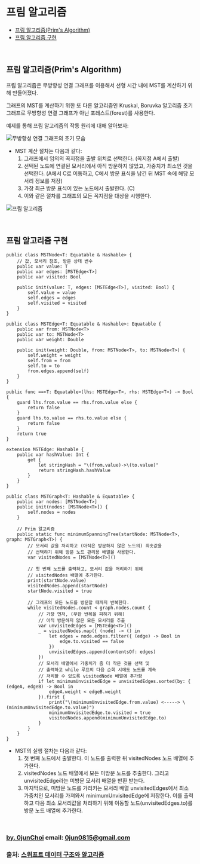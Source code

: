 # 프림 알고리즘


* [프림 알고리즘(Prim's Algorithm)](#프림-알고리즘prims-algorithm)
* [프림 알고리즘 구현](#프림-알고리즘-구현)


&nbsp;
## 프림 알고리즘(Prim's Algorithm)
프림 알고리즘은 무방향성 연결 그래프를 이용해서 선형 시간 내에 MST를 계산하기 위해 만들어졌다.


그래프의 MST를 계산하기 위한 또 다른 알고리즘인 Kruskal, Boruvka 알고리즘 초기 그래프로 무방향성 연결 그래프가 아닌 포레스트(forest)를 사용한다.


예제를 통해 프림 알고리즘의 작동 원리에 대해 알아보자:


![무방향성 연결 그래프의 초기 모습]()


* MST 계산 절차는 다음과 같다:
    1. 그래프에서 임의의 꼭지점을 출발 위치로 선택한다. (꼭지점 A에서 출발)
    2. 선택된 노드에 연결된 모서리에서 아직 방문하지 않았고, 가중치가 최소인 것을 선택한다. (A에서 C로 이동하고, C에서 방문 표식을 남긴 뒤 MST 속에 해당 모서리 정보를 저장)
    3. 가장 최근 방문 표식이 있는 노드에서 출발한다. (C)
    4. 이와 같은 절차를 그래프의 모든 꼭지점을 대상을 시행한다.
    
    
![프림 알고리즘]()


&nbsp;
## 프림 알고리즘 구현
```
public class MSTNode<T: Equatable & Hashable> {
    // 값, 모서리 참조, 방문 상태 변수
    public var value: T
    public var edges: [MSTEdge<T>]
    public var visited: Bool

    public init(value: T, edges: [MSTEdge<T>], visited: Bool) {
        self.value = value
        self.edges = edges
        self.visited = visited
    }
}
```
```
public class MSTEdge<T: Equatable & Hashable>: Equatable {
    public var from: MSTNode<T>
    public var to: MSTNode<T>
    public var weight: Double

    public init(weight: Double, from: MSTNode<T>, to: MSTNode<T>) {
        self.weight = weight
        self.from = from
        self.to = to
        from.edges.append(self)
    }
}

public func ==<T: Equatable>(lhs: MSTEdge<T>, rhs: MSTEdge<T>) -> Bool {
    guard lhs.from.value == rhs.from.value else {
        return false
    }
    guard lhs.to.value == rhs.to.value else {
        return false
    }
    return true
}

extension MSTEdge: Hashable {
    public var hashValue: Int {
        get {
            let stringHash = "\(from.value)->\(to.value)"
            return stringHash.hashValue
        }
    }
}
```
```
public class MSTGraph<T: Hashable & Equatable> {
    public var nodes: [MSTNode<T>]
    public init(nodes: [MSTNode<T>]) {
        self.nodes = nodes
    }

    // Prim 알고리즘
    public static func minimumSpanningTree(startNode: MSTNode<T>, graph: MSTGraph<T>) {
        // 모서리 값을 처리하고 (아직은 방문하지 않은 노드의) 최솟값을
        // 선택하기 위해 방문 노드 관리용 배열을 사용한다.
        var visitedNodes = [MSTNode<T>]()

        // 첫 번째 노드를 출력하고, 모서리 값을 처리하기 위해
        // visitedNodes 배열에 추가한다.
        print(startNode.value)
        visitedNodes.append(startNode)
        startNode.visited = true

        // 그래프의 모든 노드를 방문할 때까지 반복한다.
        while visitedNodes.count < graph.nodes.count {
            // 가장 먼저, (무한 반복을 피하기 위해)
            // 아직 방문하지 않은 모든 모서리를 추출
            var unvisitedEdges = [MSTEdge<T>]()
            _ = visitedNodes.map({ (node) -> () in
                let edges = node.edges.filter({ (edge) -> Bool in
                    edge.to.visited == false
                })
                unvisitedEdges.append(contentsOf: edges)
            })
            // 모서리 배열에서 가중치가 좀 더 작은 것을 선택 및
            // 출력하고 while 루프의 다음 순회 시에도 노드를 계속
            // 처리할 수 있도록 visitedNode 배열에 추가함
            if let minimumUnvisitedEdge = unvisitedEdges.sorted(by: { (edgeA, edgeB) -> Bool in
                edgeA.weight < edgeB.weight
            }).first {
                print("\(minimumUnvisitedEdge.from.value) <-----> \(minimumUnvisitedEdge.to.value)")
                minimumUnvisitedEdge.to.visited = true
                visitedNodes.append(minimumUnvisitedEdge.to)
            }
        }
    }
}
```
    

* MST의 실행 절차는 다음과 같다:
    1. 첫 번째 노드에서 출발한다. 이 노드를 출력한 뒤 visitedNodes 노드 배열에 추가한다.
    2. visitedNodes 노드 배열에서 모든 미방문 노드를 추출한다. 그리고 unvisitedEdge라는 미방문 모서리 배열을 반환 받는다.
    3. 마지막으로, 미방문 노드를 가리키는 모서리 배열 unvisitedEdges에서 최소 가중치인 모서리를 가져와서 minimumUnvisitedEdge에 저장한다. 이를 출력하고 다음 최소 모서리값을 처리하기 위해 이동할 노드(unvisitedEdges.to)를 방문 노드 배열에 추가한다.
    
    
&nbsp;
&nbsp;      
### [by. 0junChoi](https://github.com/0jun0815) email: <0jun0815@gmail.com>
### 출처: [스위프트 데이터 구조와 알고리즘](http://acornpub.co.kr/book/swift-structure-algorithms)
